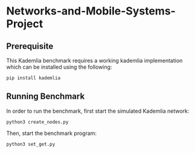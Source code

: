 # Networks-and-Mobile-Systems-Project

## Prerequisite
This Kademlia benchmark requires a working kademlia implementation which can be installed using the following: 
```
pip install kademlia
```

## Running Benchmark
In order to run the benchmark, first start the simulated Kademlia network: 
```
python3 create_nodes.py
```

Then, start the benchmark program: 
```
python3 set_get.py 
```